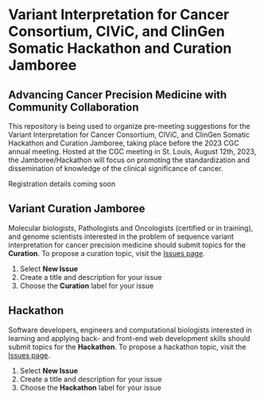 # Variant Interpretation for Cancer Consortium, CIViC, and ClinGen Somatic Hackathon and Curation Jamboree
## Advancing Cancer Precision Medicine with Community Collaboration

This repository is being used to organize pre-meeting suggestions for the Variant Interpretation for Cancer Consortium, CIViC, and ClinGen Somatic Hackathon and Curation Jamboree, taking place before the 2023 CGC annual meeting. Hosted at the CGC meeting in St. Louis, August 12th, 2023, the Jamboree/Hackathon will focus on promoting the standardization and dissemination of knowledge of the clinical significance of cancer. 

Registration details coming soon

## Variant Curation Jamboree

Molecular biologists, Pathologists and Oncologists (certified or in training), and genome scientists interested in the problem of sequence variant interpretation for cancer precision medicine should submit topics for the **Curation**. To propose a curation topic, visit the [Issues page](https://github.com/genome/civic-meeting/issues). 

1. Select **New Issue**
2. Create a title and description for your issue
3. Choose the **Curation** label for your issue

## Hackathon
Software developers, engineers and computational biologists interested in learning and applying back- and front-end web development skills should submit topics for the **Hackathon**. To propose a hackathon topic, visit the [Issues page](https://github.com/griffithlab/civic-meeting/issues).

1. Select **New Issue**
2. Create a title and description for your issue
3. Choose the **Hackathon** label for your issue


